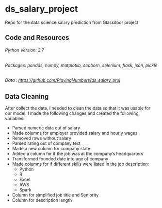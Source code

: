 # ds_salary_project
Repo for the data science salary prediction from Glassdoor project

## Code and Resources 
###### Python Version: 3.7
###### Packages: pandas, numpy, matplotlib, seaborn, selenium, flask, json, pickle 
###### Data : https://github.com/PlayingNumbers/ds_salary_proj 


## Data Cleaning
After collect the data, I needed to clean the data so that it was usable for our model. I made the following changes and created the following variables:
- Parsed numeric data out of salary
- Made columns for employer provided salary and hourly wages
- Removed rows without salary
- Parsed rating out of company text
- Made a new column for company state
- Added a column for if the job was at the company’s headquarters
- Transformed founded date into age of company
- Made columns for if different skills were listed in the job description:
  - Python
  - R
  - Excel
  - AWS
  - Spark
- Column for simplified job title and Seniority
- Column for description length

